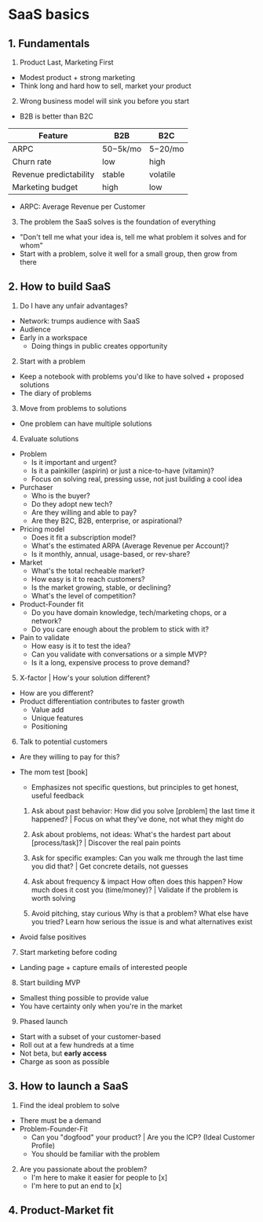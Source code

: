 # SaaS basics

## 1. Fundamentals

1. Product Last, Marketing First

- Modest product + strong marketing
- Think long and hard how to sell, market your product

2. Wrong business model will sink you before you start

- B2B is better than B2C

| Feature                | B2B        | B2C       |
| ---------------------- | ---------- | --------- |
| ARPC                   | $50-$5k/mo | $5-$20/mo |
| Churn rate             | low        | high      |
| Revenue predictability | stable     | volatile  |
| Marketing budget       | high       | low       |

- ARPC: Average Revenue per Customer

3. The problem the SaaS solves is the foundation of everything

- "Don't tell me what your idea is, tell me what problem it solves and for whom"
- Start with a problem, solve it well for a small group, then grow from there

## 2. How to build SaaS

1. Do I have any unfair advantages?

- Network: trumps audience with SaaS
- Audience
- Early in a workspace
  - Doing things in public creates opportunity

2. Start with a problem

- Keep a notebook with problems you'd like to have solved + proposed solutions
- The diary of problems

3. Move from problems to solutions

- One problem can have multiple solutions

4. Evaluate solutions

- Problem
  - Is it important and urgent?
  - Is it a painkiller (aspirin) or just a nice-to-have (vitamin)?
  - Focus on solving real, pressing usse, not just building a cool idea
- Purchaser
  - Who is the buyer?
  - Do they adopt new tech?
  - Are they willing and able to pay?
  - Are they B2C, B2B, enterprise, or aspirational?
- Pricing model
  - Does it fit a subscription model?
  - What's the estimated ARPA (Average Revenue per Account)?
  - Is it monthly, annual, usage-based, or rev-share?
- Market
  - What's the total recheable market?
  - How easy is it to reach customers?
  - Is the market growing, stable, or declining?
  - What's the level of competition?
- Product-Founder fit
  - Do you have domain knowledge, tech/marketing chops, or a network?
  - Do you care enough about the problem to stick with it?
- Pain to validate
  - How easy is it to test the idea?
  - Can you validate with conversations or a simple MVP?
  - Is it a long, expensive process to prove demand?

5. X-factor | How's your solution different?

- How are you different?
- Product differentiation contributes to faster growth
  - Value add
  - Unique features
  - Positioning

6. Talk to potential customers

- Are they willing to pay for this?
- The mom test [book]

  - Emphasizes not specific questions, but principles to get honest, useful feedback

  1. Ask about past behavior:
     How did you solve [problem] the last time it happened? | Focus on what they've done, not what they might do

  2. Ask about problems, not ideas:
     What's the hardest part about [process/task]? | Discover the real pain points

  3. Ask for specific examples:
     Can you walk me through the last time you did that? | Get concrete details, not guesses

  4. Ask about frequency & impact
     How often does this happen? How much does it cost you (time/money)? | Validate if the problem is worth solving

  5. Avoid pitching, stay curious
     Why is that a problem? What else have you tried? Learn how serious the issue is and what alternatives exist

- Avoid false positives

7. Start marketing before coding

- Landing page + capture emails of interested people

8. Start building MVP

- Smallest thing possible to provide value
- You have certainty only when you're in the market

9. Phased launch

- Start with a subset of your customer-based
- Roll out at a few hundreds at a time
- Not beta, but **early access**
- Charge as soon as possible

## 3. How to launch a SaaS

1. Find the ideal problem to solve

- There must be a demand
- Problem-Founder-Fit
  - Can you "dogfood" your product? | Are you the ICP? (Ideal Customer Profile)
  - You should be familiar with the problem

2. Are you passionate about the problem?
   - I'm here to make it easier for people to [x]
   - I'm here to put an end to [x]

## 4. Product-Market fit
